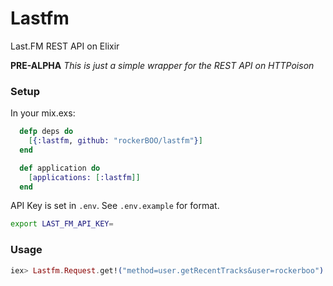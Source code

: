 Lastfm
======

Last.FM REST API on Elixir

**PRE-ALPHA**
*This is just a simple wrapper for the REST API on HTTPoison*

### Setup

In your mix.exs:

```elixir
  defp deps do
	[{:lastfm, github: "rockerBOO/lastfm"}]
  end
```

```elixir
  def application do
    [applications: [:lastfm]]
  end
```

API Key is set in `.env`. See `.env.example` for format.

```bash
export LAST_FM_API_KEY=
```

### Usage

```elixir
iex> Lastfm.Request.get!("method=user.getRecentTracks&user=rockerboo")
```


